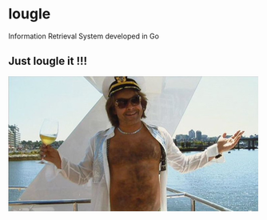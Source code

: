 # lougle
Information Retrieval System developed in Go


## Just lougle it !!!

![logo](https://github.com/karlmoad/lougle/blob/master/lougle.jpg)
